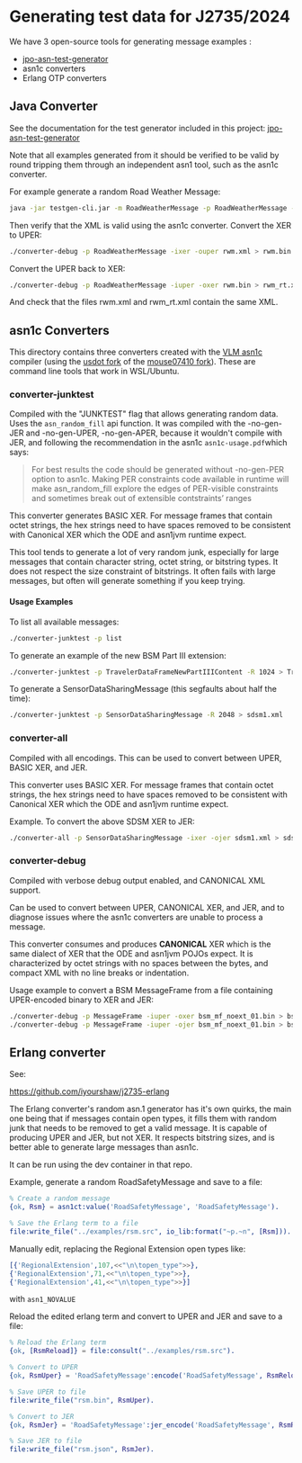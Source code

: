 # Generating test data for J2735/2024

We have 3 open-source tools for generating message examples :

* [jpo-asn-test-generator](../jpo-asn-test-generator/README.md)
* asn1c converters
* Erlang OTP converters

## Java Converter

See the documentation for the test generator included in this project:
[jpo-asn-test-generator](../jpo-asn-test-generator/README.md)

Note that all examples generated from it should be verified to be valid by round tripping them
through an independent asn1 tool, such as the asn1c converter.

For example generate a random Road Weather Message:

```bash
java -jar testgen-cli.jar -m RoadWeatherMessage -p RoadWeatherMessage -x rwm.xml -j rwm.json
```

Then verify that the XML is valid using the asn1c converter.  Convert the XER to UPER:
```bash
./converter-debug -p RoadWeatherMessage -ixer -ouper rwm.xml > rwm.bin
```

Convert the UPER back to XER:
```bash
./converter-debug -p RoadWeatherMessage -iuper -oxer rwm.bin > rwm_rt.xml
```

And check that the files rwm.xml and rwm_rt.xml contain the same XML.

## asn1c Converters

This directory contains three converters created with the [VLM asn1c](https://github.com/vlm/asn1c)
compiler (using the [usdot fork](https://github.com/usdot-fhwa-stol/usdot-asn1c) of the
[mouse07410 fork](https://github.com/mouse07410/asn1c)). These are command line tools that work in
WSL/Ubuntu.

### converter-junktest

Compiled with the "JUNKTEST" flag that allows generating random data.  
Uses the `asn_random_fill` api function. It was compiled with the -no-gen-JER and -no-gen-UPER,
-no-gen-APER,
because it wouldn't compile with JER, and following the recommendation in the asn1c
`asn1c-usage.pdf`which says:
> For best results the code should be generated without -no-gen-PER option to asn1c.
> Making PER constraints code available in runtime will make asn_random_fill explore
> the edges of PER-visible constraints and sometimes break out of extensible contstraints’
> ranges

This converter generates BASIC XER. For message frames that contain octet strings, the hex strings
need to have
spaces removed to be consistent with Canonical XER which the ODE and asn1jvm runtime expect.

This tool tends to generate a lot of very random junk, especially for large messages that contain
character string, octet string, or bitstring types. It does not respect the size constraint of
bitstrings.
It often fails with large messages, but often will generate something if you keep trying.

#### Usage Examples

To list all available messages:

```bash
./converter-junktest -p list
```

To generate an example of the new BSM Part III extension:

```bash
./converter-junktest -p TravelerDataFrameNewPartIIIContent -R 1024 > TravelerDataFrameNewPartIIIContent-1.xml
```

To generate a SensorDataSharingMessage (this segfaults about half the time):

```bash
./converter-junktest -p SensorDataSharingMessage -R 2048 > sdsm1.xml
```

### converter-all

Compiled with all encodings. This can be used to convert between UPER, BASIC XER, and JER.

This converter uses BASIC XER. For message frames that contain octet strings, the hex strings need
to have
spaces removed to be consistent with Canonical XER which the ODE and asn1jvm runtime expect.

Example. To convert the above SDSM XER to JER:

```bash
./converter-all -p SensorDataSharingMessage -ixer -ojer sdsm1.xml > sdsm1.json
```

### converter-debug

Compiled with verbose debug output enabled, and CANONICAL XML support.

Can be used to convert between UPER, CANONICAL XER, and JER, and to diagnose issues where the asn1c
converters are unable to process a message.

This converter consumes and produces **CANONICAL** XER which is the same dialect of XER that the ODE
and asn1jvm POJOs expect. It is characterized by octet strings with no spaces between the bytes,
and compact XML with no line breaks or indentation.

Usage example to convert a BSM MessageFrame from a file containing UPER-encoded binary to XER and
JER:

```bash
./converter-debug -p MessageFrame -iuper -oxer bsm_mf_noext_01.bin > bsm_mf.xml
./converter-debug -p MessageFrame -iuper -ojer bsm_mf_noext_01.bin > bsm_mf.json
```

## Erlang converter

See:

https://github.com/iyourshaw/j2735-erlang

The Erlang converter's random asn.1 generator has it's own quirks, the main one being that
if messages contain open types, it fills them with random junk that needs to be removed
to get a valid message. It is capable of producing UPER and JER, but not XER.
It respects bitstring sizes, and is better able to generate large messages than asn1c.

It can be run using the dev container in that repo.

Example, generate a random RoadSafetyMessage and save to a file:

```erlang
% Create a random message
{ok, Rsm} = asn1ct:value('RoadSafetyMessage', 'RoadSafetyMessage').

% Save the Erlang term to a file
file:write_file("../examples/rsm.src", io_lib:format("~p.~n", [Rsm])).
```

Manually edit, replacing the Regional Extension open types like:

```erlang
[{'RegionalExtension',107,<<"\n\topen_type">>},
{'RegionalExtension',71,<<"\n\topen_type">>},
{'RegionalExtension',41,<<"\n\topen_type">>}]
```

with `asn1_NOVALUE`

Reload the edited erlang term and convert to UPER and JER and save to a file:

```erlang
% Reload the Erlang term
{ok, [RsmReload]} = file:consult("../examples/rsm.src").

% Convert to UPER
{ok, RsmUper} = 'RoadSafetyMessage':encode('RoadSafetyMessage', RsmReload).

% Save UPER to file
file:write_file("rsm.bin", RsmUper).

% Convert to JER
{ok, RsmJer} = 'RoadSafetyMessage':jer_encode('RoadSafetyMessage', RsmReload).

% Save JER to file
file:write_file("rsm.json", RsmJer).
```







